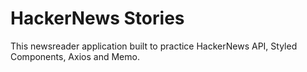 # HackerNews Stories

This newsreader application built to practice HackerNews API, Styled Components, Axios and Memo.
